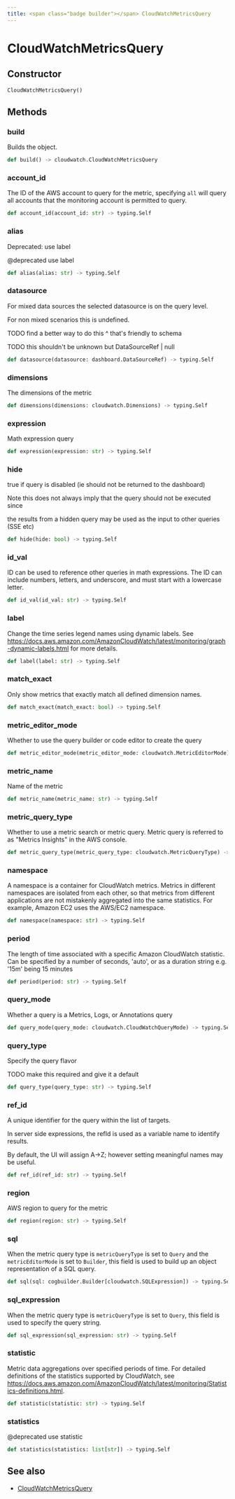 ```yaml
---
title: <span class="badge builder"></span> CloudWatchMetricsQuery
---
```

# <span class="badge builder"></span> CloudWatchMetricsQuery

## Constructor

```python
CloudWatchMetricsQuery()
```
## Methods

### <span class="badge object-method"></span> build

Builds the object.

```python
def build() -> cloudwatch.CloudWatchMetricsQuery
```

### <span class="badge object-method"></span> account_id

The ID of the AWS account to query for the metric, specifying `all` will query all accounts that the monitoring account is permitted to query.

```python
def account_id(account_id: str) -> typing.Self
```

### <span class="badge object-method"></span> alias

Deprecated: use label

@deprecated use label

```python
def alias(alias: str) -> typing.Self
```

### <span class="badge object-method"></span> datasource

For mixed data sources the selected datasource is on the query level.

For non mixed scenarios this is undefined.

TODO find a better way to do this ^ that's friendly to schema

TODO this shouldn't be unknown but DataSourceRef | null

```python
def datasource(datasource: dashboard.DataSourceRef) -> typing.Self
```

### <span class="badge object-method"></span> dimensions

The dimensions of the metric

```python
def dimensions(dimensions: cloudwatch.Dimensions) -> typing.Self
```

### <span class="badge object-method"></span> expression

Math expression query

```python
def expression(expression: str) -> typing.Self
```

### <span class="badge object-method"></span> hide

true if query is disabled (ie should not be returned to the dashboard)

Note this does not always imply that the query should not be executed since

the results from a hidden query may be used as the input to other queries (SSE etc)

```python
def hide(hide: bool) -> typing.Self
```

### <span class="badge object-method"></span> id_val

ID can be used to reference other queries in math expressions. The ID can include numbers, letters, and underscore, and must start with a lowercase letter.

```python
def id_val(id_val: str) -> typing.Self
```

### <span class="badge object-method"></span> label

Change the time series legend names using dynamic labels. See https://docs.aws.amazon.com/AmazonCloudWatch/latest/monitoring/graph-dynamic-labels.html for more details.

```python
def label(label: str) -> typing.Self
```

### <span class="badge object-method"></span> match_exact

Only show metrics that exactly match all defined dimension names.

```python
def match_exact(match_exact: bool) -> typing.Self
```

### <span class="badge object-method"></span> metric_editor_mode

Whether to use the query builder or code editor to create the query

```python
def metric_editor_mode(metric_editor_mode: cloudwatch.MetricEditorMode) -> typing.Self
```

### <span class="badge object-method"></span> metric_name

Name of the metric

```python
def metric_name(metric_name: str) -> typing.Self
```

### <span class="badge object-method"></span> metric_query_type

Whether to use a metric search or metric query. Metric query is referred to as "Metrics Insights" in the AWS console.

```python
def metric_query_type(metric_query_type: cloudwatch.MetricQueryType) -> typing.Self
```

### <span class="badge object-method"></span> namespace

A namespace is a container for CloudWatch metrics. Metrics in different namespaces are isolated from each other, so that metrics from different applications are not mistakenly aggregated into the same statistics. For example, Amazon EC2 uses the AWS/EC2 namespace.

```python
def namespace(namespace: str) -> typing.Self
```

### <span class="badge object-method"></span> period

The length of time associated with a specific Amazon CloudWatch statistic. Can be specified by a number of seconds, 'auto', or as a duration string e.g. '15m' being 15 minutes

```python
def period(period: str) -> typing.Self
```

### <span class="badge object-method"></span> query_mode

Whether a query is a Metrics, Logs, or Annotations query

```python
def query_mode(query_mode: cloudwatch.CloudWatchQueryMode) -> typing.Self
```

### <span class="badge object-method"></span> query_type

Specify the query flavor

TODO make this required and give it a default

```python
def query_type(query_type: str) -> typing.Self
```

### <span class="badge object-method"></span> ref_id

A unique identifier for the query within the list of targets.

In server side expressions, the refId is used as a variable name to identify results.

By default, the UI will assign A->Z; however setting meaningful names may be useful.

```python
def ref_id(ref_id: str) -> typing.Self
```

### <span class="badge object-method"></span> region

AWS region to query for the metric

```python
def region(region: str) -> typing.Self
```

### <span class="badge object-method"></span> sql

When the metric query type is `metricQueryType` is set to `Query` and the `metricEditorMode` is set to `Builder`, this field is used to build up an object representation of a SQL query.

```python
def sql(sql: cogbuilder.Builder[cloudwatch.SQLExpression]) -> typing.Self
```

### <span class="badge object-method"></span> sql_expression

When the metric query type is `metricQueryType` is set to `Query`, this field is used to specify the query string.

```python
def sql_expression(sql_expression: str) -> typing.Self
```

### <span class="badge object-method"></span> statistic

Metric data aggregations over specified periods of time. For detailed definitions of the statistics supported by CloudWatch, see https://docs.aws.amazon.com/AmazonCloudWatch/latest/monitoring/Statistics-definitions.html.

```python
def statistic(statistic: str) -> typing.Self
```

### <span class="badge object-method"></span> statistics

@deprecated use statistic

```python
def statistics(statistics: list[str]) -> typing.Self
```

## See also

 * <span class="badge object-type-class"></span> [CloudWatchMetricsQuery](./object-CloudWatchMetricsQuery.md)
